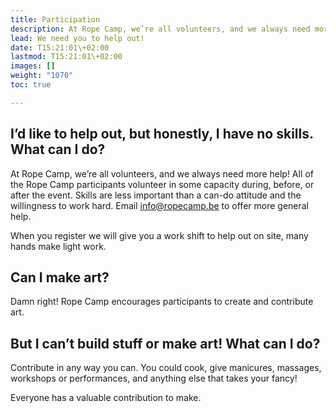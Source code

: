 ```yaml
---
title: Participation
description: At Rope Camp, we’re all volunteers, and we always need more help!
lead: We need you to help out!
date: T15:21:01\+02:00
lastmod: T15:21:01\+02:00
images: []
weight: "1070"
toc: true

---
```

## I’d like to help out, but honestly, I have no skills. What can I do?

At Rope Camp, we’re all volunteers, and we always need more help! All of the Rope Camp participants volunteer in some capacity during, before, or after the event. Skills are less important than a can-do attitude and the willingness to work hard. Email [info@ropecamp.be](mailto:info@ropecamp.be) to offer more general help.

When you register we will give you a work shift to help out on site, many hands make light work.

## Can I make art?

Damn right! Rope Camp encourages participants to create and contribute art.

## But I can’t build stuff or make art! What can I do?

Contribute in any way you can. You could cook, give manicures, massages, workshops or performances, and anything else that takes your fancy! 

Everyone has a valuable contribution to make.
